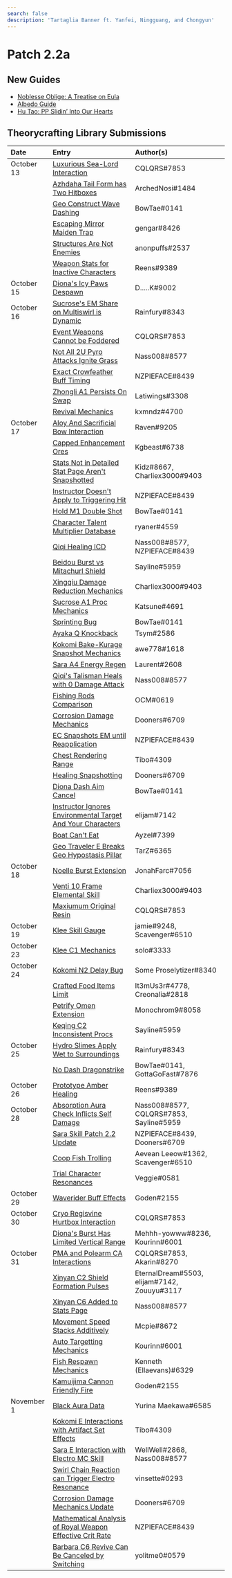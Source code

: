 ```yaml
---
search: false
description: 'Tartaglia Banner ft. Yanfei, Ningguang, and Chongyun'
---
```


# Patch 2.2a

## New Guides

* [Noblesse Oblige: A Treatise on Eula](https://keqingmains.com/eula/)
* [Albedo Guide](https://keqingmains.com/albedo/)
* [Hu Tao: PP Slidin’ Into Our Hearts](https://keqingmains.com/hu-tao/)

## Theorycrafting Library Submissions

| Date | Entry | Author\(s\) |
| :--- | :--- | :--- |
| October 13 | [Luxurious Sea-Lord Interaction](../evidence/mechanics/equipment/weapons.md#luxurious-sea-lord-interactions) | CQLQRS#7853 |
|  | [Azhdaha Tail Form has Two Hitboxes](../evidence/enemy-data/enemy-interactions.md#azhdaha-in-his-tail-form-has-two-independent-hitboxes) | ArchedNosi#1484 |
|  | [Geo Construct Wave Dashing](../evidence/mechanics/combat/tech/glide-cancel.md#geo-construct-wave-dashing) | BowTae#0141 |
|  | [Escaping Mirror Maiden Trap](../evidence/enemy-data/enemy-interactions.md#escape-mirror-maiden-trap) | gengar#8426 |
|  | [Structures Are Not Enemies](../evidence/fluff/overworld.md#structures-arent-enemies) | anonpuffs#2537 |
|  | [Weapon Stats for Inactive Characters](../evidence/mechanics/equipment/weapons.md#weapon-stats-for-inactive-characters) | Reens#9389 |
| October 15 | [Diona's Icy Paws Despawn](../evidence/characters/cryo/diona.md#icy-paws-despawn-after-a-certain-amount-of-time-if-they-do-not-hit-a-target) | D.....K#9002 |
| October 16 | [Sucrose's EM Share on Multiswirl is Dynamic](../evidence/characters/anemo/sucrose.md#sucroses-em-share-on-multiswirl-is-dynamic) | Rainfury#8343 |
|  | [Event Weapons Cannot be Foddered](../evidence/mechanics/equipment/weapons.md#event-weapons-cannot-be-foddered) | CQLQRS#7853 |
|  | [Not All 2U Pyro Attacks Ignite Grass](../evidence/fluff/overworld.md#not-all-2u-pyro-attacks-ignite-grass) | Nass008#8577 |
|  | [Exact Crowfeather Buff Timing](../evidence/characters/electro/sara.md#exact-crowfeather-buff-timing) | NZPIEFACE#8439 |
|  | [Zhongli A1 Persists On Swap](../evidence/characters/geo/zhongli.md#zhongli-a1-persists-on-swap) | Latiwings#3308 |
|  | [Revival Mechanics](../evidence/fluff/overworld.md#health-and-revive-mechanics) | kxmndz#4700 |
| October 17 | [Aloy And Sacrificial Bow Interaction](../evidence/characters/cryo/aloy.md#aloy-and-sac-bow-interaction) | Raven#9205 |
|  | [Capped Enhancement Ores](../evidence/fluff/miscellaneous-entries.md#capped-enhancement-ores) | Kgbeast#6738 |
|  | [Stats Not in Detailed Stat Page Aren't Snapshotted](../evidence/mechanics/gameplay-mechanics/snapshot-and-dynamic.md#stats-not-in-details-stat-page-are-not-snapshot) | Kidz#8667, Charliex3000#9403 |
|  | [Instructor Doesn't Apply to Triggering Hit](../evidence/mechanics/equipment/artifacts.md#instructor-doesnt-apply-to-triggering-hit) | NZPIEFACE#8439 |
|  | [Hold M1 Double Shot](../evidence/mechanics/combat/tech/arcc.md#hold-m1-double-shot) | BowTae#0141 |
|  | [Character Talent Multiplier Database](../resources/links.md#characters) | ryaner#4559 |
|  | [Qiqi Healing ICD](../evidence/characters/cryo/qiqi.md#qiqi-talisman-icd) | Nass008#8577, NZPIEFACE#8439 |
|  | [Beidou Burst vs Mitachurl Shield](../evidence/characters/electro/beidou.md#beidous-q-and-mitachurl-shield-interactions) | Sayline#5959 |
|  | [Xingqiu Damage Reduction Mechanics](../evidence/characters/hydro/xingqiu.md#xingqiu-qs-rain-sword-damage-reduction-overrides-es) | Charliex3000#9403 |
|  | [Sucrose A1 Proc Mechanics](../evidence/characters/anemo/sucrose.md#sucroses-a1-talent-does-not-proc-on-swirling-environmental-objects-and-guoba) | Katsune#4691 |
|  | [Sprinting Bug](../evidence/mechanics/gameplay-mechanics/bugs#sprinting-bug) | BowTae#0141 |
|  | [Ayaka Q Knockback](../evidence/characters/cryo/ayaka.md#ayaka-q-pushes-away-enemies) | Tsym#2586 |
|  | [Kokomi Bake-Kurage Snapshot Mechanics](../evidence/characters/hydro/kokomi.md#snapshot-burst-dmg-bonus-onto-bake-kurage-by-switching) | awe778#1618 |
|  | [Sara A4 Energy Regen](../evidence/characters/electro/sara.md#decorum-energy-regen) | Laurent#2608 |
|  | [Qiqi's Talisman Heals with 0 Damage Attack](../evidence/characters/cryo/qiqi.md#talisman-heals-regardless-dealing-dmg-or-not) | Nass008#8577 |
|  | [Fishing Rods Comparison](../evidence/mechanics/gameplay-mechanics/lifeskills.md#fishing-rods-comparison) | OCM#0619 |
|  | [Corrosion Damage Mechanics](../evidence/enemy-data/enemy-interactions#corrosion-damage-mechanics) | Dooners#6709 |
|  | [EC Snapshots EM until Reapplication](../evidence/mechanics/combat/elemental-reactions/transformative-reactions.md#electro-charged-snapshots-em-until-reapplying) | NZPIEFACE#8439 |
|  | [Chest Rendering Range](../evidence/fluff/overworld.md#treasure-compass-chest-rendering) | Tibo#4309 |
|  | [Healing Snapshotting](../evidence/mechanics/gameplay-mechanics/snapshot-and-dynamic.md#healing-over-time-is-snapshot-on-cast) | Dooners#6709 |
|  | [Diona Dash Aim Cancel](../evidence/characters/cryo/diona#diona-dash-aim-cancel) | BowTae#0141 |
|  | [Instructor Ignores Environmental Target And Your Characters](../evidence/mechanics/equipment/artifacts.md#instructor-ignores-environmental-target-and-your-characters) | elijam#7142 |
|  | [Boat Can't Eat](../evidence/mechanics/gameplay-mechanics/lifeskills.md#boat-stamina-and-food) | Ayzel#7399 |
|  | [Geo Traveler E Breaks Geo Hypostasis Pillar](../evidence/enemy-data/enemy-interactions.md#geo-hypostasis) | TarZ#6365 |
| October 18 | [Noelle Burst Extension](../evidence/characters/geo/noelle.md#noelle-c6-burst-extension) | JonahFarc#7056 |
|  | [Venti 10 Frame Elemental Skill](../evidence/characters/anemo/venti.md#venti-10-frame-elemental-skill) | Charliex3000#9403 |
|  | [Maxiumum Original Resin](../evidence/fluff/miscellaneous-entries.md#maximum-original-resin) | CQLQRS#7853 |
| October 19 | [Klee Skill Gauge](../evidence/characters/pyro/klee.md#klee-skill-gauge) | jamie#9248, Scavenger#6510 |
| October 23 | [Klee C1 Mechanics](../evidence/characters/pyro/klee.md#klee-c1-mechanics) | solo#3333 |
| October 24 | [Kokomi N2 Delay Bug](/evidence/characters/hydro/kokomi.md#kokomi-n2-delay-bug) | Some Proselytizer#8340 |
|  | [Crafted Food Items Limit](../evidence/fluff/miscellaneous-entries.md#crafted-food-items-limit) | It3mUs3r#4778, Creonalia#2818 |
|  | [Petrify Omen Extension](../evidence/characters/hydro/mona.md#petrify-omen-extension) | Monochrom9#8058 |
|  | [Keqing C2 Inconsistent Procs](../evidence/characters/electro/keqing.md#keqing-c2-procs-inconsistently) | Sayline#5959 |
| October 25 | [Hydro Slimes Apply Wet to Surroundings](../evidence/enemy-data/enemy-interactions.md#hydro-slimes-apply-wet-to-surroundings) | Rainfury#8343 |
|  | [No Dash Dragonstrike](../evidence/mechanics/combat/tech/plunge.md#no-dash-dragonstrike) | BowTae#0141, GottaGoFast#7876 |
| October 26 | [Prototype Amber Healing](../evidence/mechanics/equipment/weapons.md#prototype-amber-healing-clarification) | Reens#9389 |
| October 28 | [Absorption Aura Check Inflicts Self Damage](../evidence/mechanics/gameplay-mechanics/elemental-absorption.md#absorption-aura-check-inflicts-self-damage) | Nass008#8577, CQLQRS#7853, Sayline#5959 |
|  | [Sara Skill Patch 2.2 Update](../evidence/characters/electro/sara.md#sara-skill-patch-2.2-update) | NZPIEFACE#8439, Dooners#6709 |
|  | [Coop Fish Trolling](../evidence/mechanics/gameplay-mechanics/lifeskills.md#co-op-fish-trolling) | Aevean Leeow#1362, Scavenger#6510 |
|  | [Trial Character Resonances](../evidence/mechanics/gameplay-mechanics/elemental-resonance.md#trial-character-resonances) | Veggie#0581 |
| October 29 | [Waverider Buff Effects](../evidence/mechanics/gameplay-mechanics/lifeskills.md#waverider-buff-effects) | Goden#2155 |
| October 30 | [Cryo Regisvine Hurtbox Interaction](../evidence/enemy-data/enemy-interactions.md#pyronado-and-cryo-regisvine-hurtbox-interaction) | CQLQRS#7853 |
|  | [Diona's Burst Has Limited Vertical Range](../evidence/characters/cryo/diona.md#diona-has-finite-vertical-range-for-burst-healing) | Mehhh-yowww#8236, Kourinn#6001 |
| October 31 | [PMA and Polearm CA Interactions](../evidence/enemy-data/enemy-interactions.md#pma-and-polearm-ca-interactions) | CQLQRS#7853, Akarin#8270 |
|  | [Xinyan C2 Shield Formation Pulses](../evidence/characters/pyro/xinyan.md#xinyan-c2-shield-formation-pulses-extra-times) | EternalDream#5503, elijam#7142, Zouuyu#3117 |
|  | [Xinyan C6 Added to Stats Page](../evidence/characters/pyro/xinyan.md#xinyan-c6-affects-her-skill-and-burst) | Nass008#8577 |
|  | [Movement Speed Stacks Additively](../evidence/mechanics/gameplay-mechanics/movement-and-physics.md#movement-speed-stacks-additively) | Mcpie#8672 |
|  | [Auto Targetting Mechanics](../evidence/enemy-data/enemy-attributes.md#targeting-ignores-enemy-hitbox-location) | Kourinn#6001 |
|  | [Fish Respawn Mechanics](../evidence/mechanics/gameplay-mechanics/lifeskills.md#fish-replacement) | Kenneth (Ellaevans)#6329 |
|  | [Kamuijima Cannon Friendly Fire](../evidence/fluff/miscellaneous-entries.md#kamuijima-cannon-friendly-fire) | Goden#2155 |
| November 1 | [Black Aura Data](../evidence/enemy-data/enemy-attributes.md#black-aura-data) | Yurina Maekawa#6585 |
|  | [Kokomi E Interactions with Artifact Set Effects](../evidence/characters/hydro/kokomi.md#kokomi-skill-triggers-artifact-effects-even-when-interrupted) | Tibo#4309 |
|  | [Sara E Interaction with Electro MC Skill](../evidence/characters/electro/sara.md#pre-a4-emc-skill-er-buff-with-sara-) | WellWell#2868, Nass008#8577 |
|  | [Swirl Chain Reaction can Trigger Electro Resonance](../evidence/mechanics/gameplay-mechanics/elemental-resonance.md#swirl-chain-reactions-can-trigger-electro-resonance) | vinsette#0293 |
|  | [Corrosion Damage Mechanics Update](../evidence/enemy-data/enemy-interactions.md#corrosion-damage-mechanics-update) | Dooners#6709 |
|  | [Mathematical Analysis of Royal Weapon Effective Crit Rate](../evidence/mechanics/equipment/weapons.md#mathematical-analysis-of-royal-weapon-effective-crit-rate) | NZPIEFACE#8439 |
|  | [Barbara C6 Revive Can Be Canceled by Switching](../evidence/characters/hydro/barbara.md#c6-revive-can-be-canceled-by-switching) | yolitme0#0579 |
